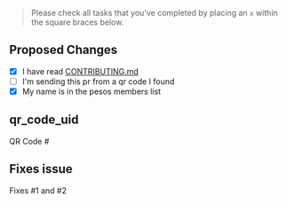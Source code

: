 > Please check all tasks that you've completed by placing an `x` within the square braces below.

## Proposed Changes
- [x] I have read [CONTRIBUTING.md](https://github.com/pesos/practice_repo2/blob/master/CONTRIBUTING.md)
- [ ] I'm sending this pr from a qr code I found 
- [x] My name is in the pesos members list

## qr_code_uid
QR Code #<!--uid-->

## Fixes issue
Fixes #1 and #2<!--Issue Number-->
